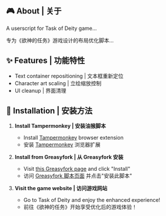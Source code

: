 ## 🎮 About | 关于
A userscript for Task of Deity game...

专为《欲神的任务》游戏设计的布局优化脚本...

## ✨ Features | 功能特性
- Text container repositioning | 文本框重新定位
- Character art scaling | 立绘缩放控制
- UI cleanup | 界面清理

## 🚀 Installation | 安装方法
1. **Install Tampermonkey | 安装油猴脚本**
   - Install [Tampermonkey](https://www.tampermonkey.net/) browser extension
   - 安装 [Tampermonkey](https://www.tampermonkey.net/) 浏览器扩展

2. **Install from Greasyfork | 从 Greasyfork 安装**
   - Visit [this Greasyfork page](https://greasyfork.org/zh-CN/scripts/539964-%E6%AC%B2%E7%A5%9E%E7%9A%84%E4%BB%BB%E5%8A%A1%E7%BD%91%E9%A1%B5%E5%B8%83%E5%B1%80%E8%B0%83%E6%95%B4) and click "Install"
   - 访问 [Greasyfork 脚本页面](https://greasyfork.org/zh-CN/scripts/539964-%E6%AC%B2%E7%A5%9E%E7%9A%84%E4%BB%BB%E5%8A%A1%E7%BD%91%E9%A1%B5%E5%B8%83%E5%B1%80%E8%B0%83%E6%95%B4) 并点击"安装此脚本"

3. **Visit the game website | 访问游戏网站**
   - Go to Task of Deity and enjoy the enhanced experience!
   - 前往《欲神的任务》开始享受优化后的游戏体验！

